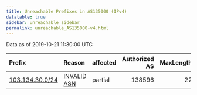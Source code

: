```yaml
---
title: Unreachable Prefixes in AS135000 (IPv4)
datatable: true
sidebar: unreachable_sidebar
permalink: unreachable_AS135000-v4.html
---
```


Data as of 2019-10-21 11:30:00 UTC


<div class="datatable-begin"></div>

| Prefix                                                   | Reason                                                                                                  | affected   |   Authorized AS |   MaxLength | Anchor                                       |   unreachable /24s |
|:---------------------------------------------------------|:--------------------------------------------------------------------------------------------------------|:-----------|----------------:|------------:|:---------------------------------------------|-------------------:|
| [103.134.30.0/24](https://stat.ripe.net/103.134.30.0/24) | [INVALID ASN](https://rpki-validator.ripe.net/announcement-preview?asn=AS135000&prefix=103.134.30.0/24) | partial    |          138596 |          22 | [APNIC](unreachable_APNIC_RPKI_Root-v4.html) |                  1 |

<div class="datatable-end"></div>